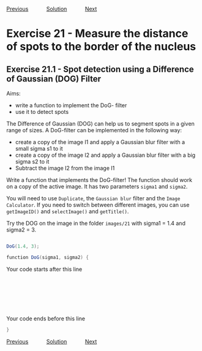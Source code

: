 [Previous](./ex20-01.md) &nbsp;&nbsp;&nbsp;&nbsp;&nbsp;&nbsp;&nbsp;&nbsp;&nbsp;&nbsp;     [Solution](../ans/ans21-01.md) &nbsp;&nbsp;&nbsp;&nbsp;&nbsp;&nbsp;&nbsp;&nbsp;&nbsp;&nbsp; [Next](./ex21-02.md)

# Exercise 21 - Measure the distance of spots to the border of the nucleus 
## Exercise 21.1 - Spot detection using a Difference of Gaussian (DOG) Filter
Aims:
- write a function to implement the DoG- filter
- use it to detect spots

The Difference of Gaussian (DOG) can help us to segment spots in a given range of sizes.
A DoG-filter can be implemented in the following way:
- create a copy of the image I1 and apply a Gaussian blur filter with a small sigma s1 to it
- create a copy of the image I2 and apply a Gaussian blur filter with a big sigma s2 to it
- Subtract the image I2 from the image I1

Write a function that implements the DoG-filter! The function should work on a copy of the active image. 
It has two parameters ``sigma1`` and ``sigma2``. 

You will need to use ``Duplicate``, the ``Gaussian blur`` filter 
and the ``Image Calculator``. If you need to switch between different images, you can use
``getImageID()`` and ``selectImage()`` and ``getTitle()``.

Try the DOG on the image in the folder ``images/21`` with sigma1 = 1.4 and sigma2 = 3.

```java

DoG(1.4, 3);

function DoG(sigma1, sigma2) {
```
Your code starts after this line 
```java








```
Your code ends before this line 
```java
}
```
[Previous](./ex20-01.md) &nbsp;&nbsp;&nbsp;&nbsp;&nbsp;&nbsp;&nbsp;&nbsp;&nbsp;&nbsp;     [Solution](../ans/ans21-01.md) &nbsp;&nbsp;&nbsp;&nbsp;&nbsp;&nbsp;&nbsp;&nbsp;&nbsp;&nbsp; [Next](./ex21-02.md)
